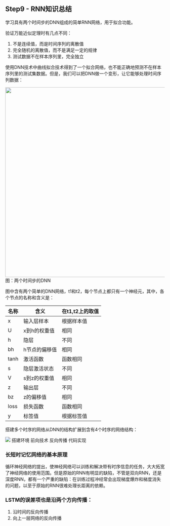 ## Step9 - RNN知识总结

学习具有两个时间步的DNN组成的简单RNN网络，用于拟合功能。

验证万能近似定理时有几点不同：

1. 不是连续值，而是时间序列的离散值
2. 完全随机的离散值，而不是满足一定的规律
3. 测试数据不在样本序列里，完全独立

使用DNN技术中曲线拟合技术得到了一个拟合网络，也不能正确地预测不在样本序列里的测试集数据。但是，我们可以把DNN做一个变形，让它能够处理时间序列数据：

<img src="C:/Users/Pangzi/Desktop/Mark/9/image/random_number_echo_net.png" width="600" />
图：两个时间步的DNN

图中含有两个简单的DNN网络，t1和t2，每个节点上都只有一个神经元，其中，各个节点的名称和含义是：

|名称|含义|在t1,t2上的取值|
|---|---|---|
|x|输入层样本|根据样本值|
|U|x到h的权重值|相同|
|h|隐层|不同|不同|
|bh|h节点的偏移值|相同|
|tanh|激活函数|函数相同|
|s|隐层激活状态|不同|
|V|s到z的权重值|相同|
|z|输出层|不同|
|bz|z的偏移值|相同|
|loss|损失函数|函数相同|
|y|标签值|根据标签值|

搭建多个时序的网络从DNN的结构扩展到含有4个时序的网络结构：

<img src="C:/Users/Pangzi/Desktop/Mark/9/image/binary_number_minus_net.png"/>
搭建环境  前向技术  反向传播  代码实现

### 长短时记忆网络的基本原理

循环神经网络的提出，使神经网络可以训练和解决带有时序信息的任务，大大拓宽了神经网络的使用范围。但是原始的RNN有明显的缺陷，不管是双向RNN，还是深度RNN，都有一个严重的缺陷：在训练过程冲经常会出现梯度爆炸和梯度消失的问题，以至于原始的RNN很难处理长距离的依赖。
### LSTM的误差项也是沿两个方向传播：
1. 沿时间的反向传播
2. 向上一层网络的反向传播